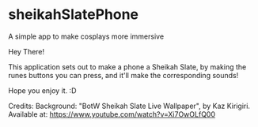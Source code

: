 # sheikahSlatePhone
A simple app to make cosplays more immersive


Hey There!

This application sets out to make a phone a Sheikah Slate, by making the runes buttons you can press, and it'll make the corresponding sounds!

Hope you enjoy it. :D

Credits:
Background: "BotW Sheikah Slate Live Wallpaper", by Kaz Kirigiri. Available at: https://www.youtube.com/watch?v=Xi7OwOLfQ00
